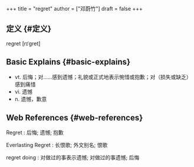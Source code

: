 +++
title = "regret"
author = ["邓蔚竹"]
draft = false
+++

## 定义 {#定义}

regret [rɪˈɡret]


## Basic Explains {#basic-explains}

-   vt. 后悔；对……感到遗憾；礼貌或正式地表示惋惜或抱歉；对（损失或缺乏）感到痛惜
-   vi. 遗憾
-   n. 遗憾，歉意


## Web References {#web-references}

Regret
: 后悔; 遗憾; 抱歉

Everlasting Regret
: 长恨歌; 外文别名; 恨歌

regret doing
: 对做过的事表示遗憾; 对做过的事遗憾; 后悔